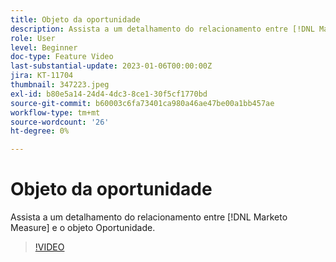 ```yaml
---
title: Objeto da oportunidade
description: Assista a um detalhamento do relacionamento entre [!DNL Marketo Measure] e o objeto Oportunidade.
role: User
level: Beginner
doc-type: Feature Video
last-substantial-update: 2023-01-06T00:00:00Z
jira: KT-11704
thumbnail: 347223.jpeg
exl-id: b80e5a14-24d4-4dc3-8ce1-30f5cf1770bd
source-git-commit: b60003c6fa73401ca980a46ae47be00a1bb457ae
workflow-type: tm+mt
source-wordcount: '26'
ht-degree: 0%

---
```


# Objeto da oportunidade

Assista a um detalhamento do relacionamento entre [!DNL Marketo Measure] e o objeto Oportunidade.

>[!VIDEO](https://video.tv.adobe.com/v/347223/?quality=12&learn=on)
